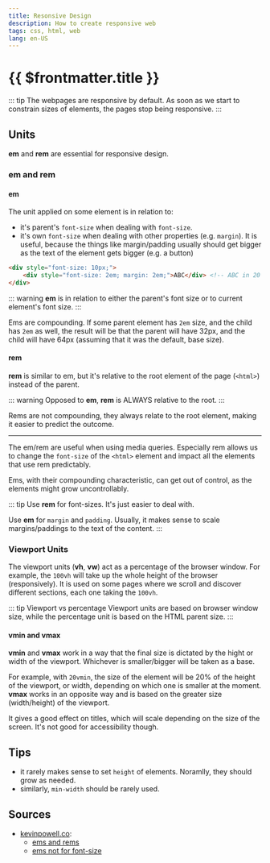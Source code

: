 ```yaml
---
title: Resonsive Design
description: How to create responsive web
tags: css, html, web
lang: en-US
---
```


# {{ $frontmatter.title }}

::: tip
The webpages are responsive by default. As soon as we start to constrain sizes
of elements, the pages stop being responsive.
:::

## Units

**em** and **rem** are essential for responsive design.

### em and rem

#### em

The unit applied on some element is in relation to:

- it's parent's `font-size` when dealing with `font-size`.
- it's own `font-size` when dealing with other properties (e.g. `margin`). It is
  useful, because the things like margin/padding usually should get bigger as
  the text of the element gets bigger (e.g. a button)

```html
<div style="font-size: 10px;">
    <div style="font-size: 2em; margin: 2em;">ABC</div> <!-- ABC in 20 px with a 40px margin -->
</div>
```

::: warning
**em** is in relation to either the parent's font size or to current element's
font size.
:::

Ems are compounding. If some parent element has `2em` size, and the child has
`2em` as well, the result will be that the parent will have 32px, and the child
will have 64px (assuming that it was the default, base size).

#### rem

**rem** is similar to em, but it's relative to the root element of the page
(`<html>`) instead of the parent.

::: warning
Opposed to **em**, **rem** is ALWAYS relative to the root.
:::

Rems are not compounding, they always relate to the root element, making it
easier to predict the outcome.

---

The em/rem are useful when using media queries. Especially rem allows us to
change the `font-size` of the `<html>` element and impact all the elements that
use rem predictably.

Ems, with their compounding characteristic, can get out of control, as the
elements might grow uncontrollably.

::: tip
Use **rem** for font-sizes. It's just easier to deal with.

Use **em** for `margin` and `padding`. Usually, it makes sense to scale
margins/paddings to the text of the content.
:::

### Viewport Units

The viewport units (**vh**, **vw**) act as a percentage of the browser window.
For example, the `100vh` will take up the whole height of the browser
(responsively). It is used on some pages where we scroll and discover different
sections, each one taking the `100vh`.

::: tip Viewport vs percentage
Viewport units are based on browser window size, while the percentage unit is
based on the HTML parent size.
:::

#### vmin and vmax

**vmin** and **vmax** work in a way that the final size is dictated by the hight
or width of the viewport. Whichever is smaller/bigger will be taken as a base.

For example, with `20vmin`, the size of the element will be 20% of the height of
the viewport, or width, depending on which one is smaller at the moment.
**vmax** works in an opposite way and is based on the greater size
(width/height) of the viewport.

It gives a good effect on titles, which will scale depending on the size of the
screen. It's not good for accessibility though.

## Tips

- it rarely makes sense to set `height` of elements. Noramlly, they should grow as
  needed.
- similarly, `min-width` should be rarely used.

## Sources

- [kevinpowell.co](https://kevinpowell.co):
    - [ems and rems](https://www.youtube.com/watch?v=_-aDOAMmDHI)
    - [ems not for
      font-size](https://www.youtube.com/watch?v=pautqDqa54I&t=239s)